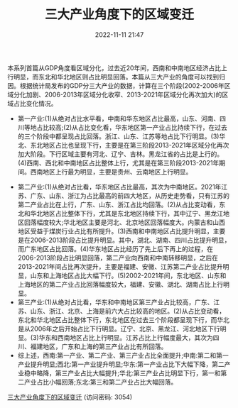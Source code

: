 ﻿---
title: 三大产业角度下的区域变迁
date: 2022-11-11 21:47
tags:
- 区域经济变迁系列
updated: 
---

本系列首篇从GDP角度看区域分化，过去近20年间，西南和中南地区经济占比上行明显，而东北和华北地区则占比明显回落。本篇从三大产业的角度可以找到归因。根据统计局发布的GDP分三大产业的数据，计算在三个阶段(2002-2006年区域分化加剧、2006-2013年区域分化收窄、2013-2021年区域分化再次加大)的区域占比变化情况。
- 第一产业:(1)从绝对占比水平看，中南和华东地区占比最高，山东、河南、四川等地占比较高;(2)从占比变化看，华东地区第一产业占比持续下行，在过去的三个阶段中都呈现占比回落。浙江、山东、江苏等地占比下行明显。(3)华北、东北地区占比也呈现下行，主要是在第三阶段2013-2021年区域分化再次加大阶段。下行区域主要有河北、辽宁、吉林。黑龙江省的占比是上行的。(4)西南、西北和中南地区占比整体上行，尤其是在第三阶段2013-2021年期间。西南地区上行最为明显，主要是贵州、云南地区上行明显。
<!-- more -->
- 第二产业:(1)从绝对占比看，华东地区占比最高，其次为中南地区。2021年江苏、广东、山东、浙江为占比最高的前四大地区，从历史走势看，只有江苏的第二产业占比在上行，广东、山东、浙江占比均回落。(2)从占比变动看，东北和华北地区占比整体下行，尤其是东北地区持续下行，其中辽宁、黑龙江地区回落幅度较大;华北地区主要是河北、北京地区回落幅度大。内蒙古和山西地区受益于煤炭行业占比有所提升。(3)西南和中南地区占比提升明显，主要是在2006-2013阶段占比提升明显。其中，湖北、湖南、四川占比提升明显，而广东地区占比回落。(4)华东地区占比经历了先上后下再上的过程，在2006-2013阶段占比明显回落，第二产业向西南和中南转移明显，之后在2013-2021年间占比再次提升，主要是福建、安徽、江苏第二产业占比提升明显，山东和上海地区占比大幅下行。(5)2002-2021年间，东北地区、山东和上海地区的第二产业占比回落幅度较大，福建、安徽、湖北、湖南占比上行明显。
- 第三产业:(1)从绝对占比看，华东和中南地区第三产业占比较高，广东、江苏、山东、浙江、北京、上海是前六大占比较高的地区。(2)从占比变动看，东北和华北地区占比整体下行，东北地区在过去三个阶段都呈现下行，而华北是从2006年之后开始占比下行明显。辽宁、北京、黑龙江、河北地区下行明显。(3)华东和西南地区占比上行明显。江苏占比上行幅度最大，其次为四川、福建地区，广东和上海的第三产业占比有所回落。
- 综上述，西南:第一产业、第二产业、第三产业占比全面提升;中南:第二和第一产业提升明显;西北:第一产业提升明显;华东:第一产业占比下大幅下降，第二产业稳中略降，第三产业占比大幅提升;华北:第三产业占比明显下行，第一和第二产业占比小幅回落;东北:第三和第二产业占比大幅回落。


[三大产业角度下的区域变迁](https://url12.ctfile.com/f/3948612-722537608-95d9b6?p=3054)
(访问密码: 3054)
